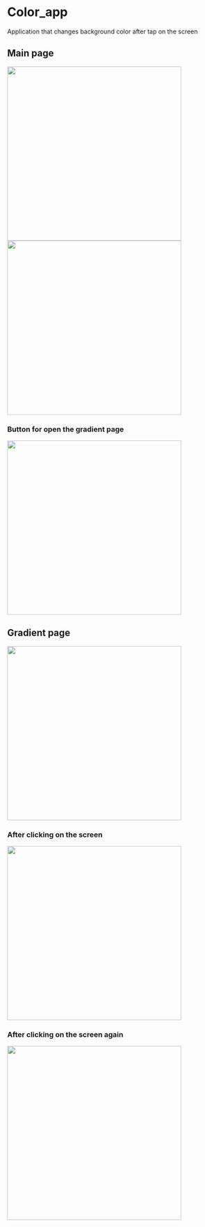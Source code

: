 # Color_app

Application that changes background color after tap on the screen

## Main page
<img src="./images/1Screen.png" width="400">
<img src="./images/2Screen.png" width="400">

### Button for open the gradient page

<img src="./images/3Screen.png" width="400">

## Gradient page

<img src="./images/4Screen.png" width="400">

### After clicking on the screen
<img src="./images/5Screen.png" width="400">

### After clicking on the screen again
<img src="./images/6Screen.png" width="400">
